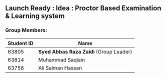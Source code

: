 ## Launch Ready : Idea : Proctor Based Examination & Learning system

### Group Members:

Student ID      |     Name
--------------- | -------------
   63805        | **Syed Abbas Raza Zaidi** (Group Leader)
   63814        | Muhammad Saqlain
   63758        | Ali Salman Hassan
   
   
